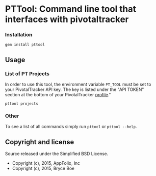 # PTTool: Command line tool that interfaces with pivotaltracker


### Installation

    gem install pttool

## Usage

### List of PT Projects

In order to use this tool, the environment variable `PT_TOOL` must be set to
your PivotalTracker API key. The key is listed under the "API TOKEN" section at
the bottom of your PivotalTracker
[profile](https://www.pivotaltracker.com/profile)."

    pttool projects

### Other

To see a list of all commands simply run `pttool` or `pttool --help`.


## Copyright and license

Source released under the Simplified BSD License.

* Copyright (c), 2015, AppFolio, Inc
* Copyright (c), 2015, Bryce Boe
